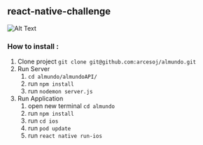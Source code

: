 react-native-challenge
------------

![Alt Text](https://media.giphy.com/media/63KDfgVOyqVboQIKAI/giphy.gif)

### How to install : 

1. Clone project `git clone git@github.com:arcesoj/almundo.git`
2. Run Server 
    1. `cd almundo/almundoAPI/`
    2. run `npm install`
    3. run `nodemon server.js`
3. Run Application
    1. open new terminal `cd almundo`
    2. run `npm install`
    3. run `cd ios`
    4. run `pod update`
    5. run `react native run-ios` 